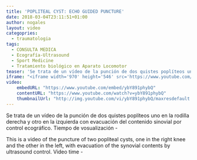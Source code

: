 ```yaml
---
title: 'POPLITEAL CYST: ECHO GUIDED PUNCTURE'
date: 2018-03-04T23:11:51+01:00
author: nogales
layout: video
categopries:
  - traumatologia
tags:
  - CONSULTA MEDICA
  - Ecografía-Ultrasound
  - Sport Medicine
  - Tratamiento biológico en Aparato Locomotor
teaser: 'Se trata de un vídeo de la punción de dos quistes poplíteos uno en la rodilla derecha y otro en la izquierda con evacuación del contenido sinovial por control ecográfico.'
iframe: "<iframe width='970' height='546' src='https://www.youtube.com/embed/ybY891phybQ' frameborder='0' allowfullscreen></iframe>"
video:
    embedURL: "https://www.youtube.com/embed/ybY891phybQ"
    contentURL: "https://www.youtube.com/watch?v=ybY891phybQ"
    thumbnailUrl: "http://img.youtube.com/vi/ybY891phybQ/maxresdefault.jpg"
---
```

Se trata de un vídeo de la punción de dos quistes poplíteos uno en la rodilla derecha y otro en la izquierda con evacuación del contenido sinovial por control ecográfico.
Tiempo de vosualización - 

This is a video of the puncture of two popliteal cysts, one in the right knee and the other in the left, with evacuation of the synovial contents by ultrasound control.
Video time - 

